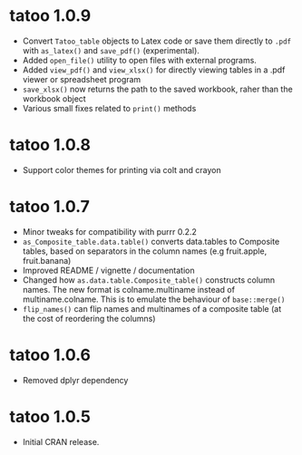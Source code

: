 # tatoo 1.0.9

* Convert `Tatoo_table` objects to Latex code or save them directly to `.pdf`
  with `as_latex()` and `save_pdf()` (experimental).
* Added `open_file()` utility to open files with external programs.
* Added `view_pdf()` and `view_xlsx()` for directly viewing tables in a .pdf
  viewer or spreadsheet program
* `save_xlsx()` now returns the path to the saved workbook, raher than the
  workbook object
* Various small fixes related to `print()` methods


# tatoo 1.0.8

* Support color themes for printing via colt and crayon


# tatoo 1.0.7

* Minor tweaks for compatibility with purrr 0.2.2
* `as_Composite_table.data.table()` converts data.tables to Composite tables, 
  based  on separators in the column names (e.g fruit.apple, fruit.banana)
* Improved README / vignette / documentation
* Changed how `as.data.table.Composite_table()` constructs column names. The new 
  format is colname.multiname instead of multiname.colname. This is to emulate
  the behaviour of `base::merge()`
* `flip_names()` can flip names and multinames of a composite table (at the cost 
  of reordering the columns)


# tatoo 1.0.6

* Removed dplyr dependency


# tatoo 1.0.5

* Initial CRAN release.



